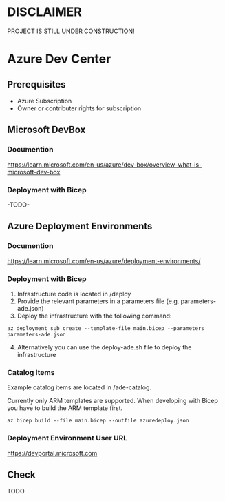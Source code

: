 # DISCLAIMER

PROJECT IS STILL UNDER CONSTRUCTION!


# Azure Dev Center

## Prerequisites
* Azure Subscription
* Owner or contributer rights for subscription

## Microsoft DevBox

### Documention
https://learn.microsoft.com/en-us/azure/dev-box/overview-what-is-microsoft-dev-box

### Deployment with Bicep
-TODO-

## Azure Deployment Environments

### Documention
https://learn.microsoft.com/en-us/azure/deployment-environments/

### Deployment with Bicep
1) Infrastructure code is located in /deploy
2) Provide the relevant parameters in a parameters file (e.g. parameters-ade.json)
3) Deploy the infrastructure with the following command:

```
az deployment sub create --template-file main.bicep --parameters parameters-ade.json
```
4) Alternatively you can use the deploy-ade.sh file to deploy the infrastructure

### Catalog Items
Example catalog items are located in /ade-catalog.

Currently only ARM templates are supported. When developing with Bicep you have to build the ARM template first.

```
az bicep build --file main.bicep --outfile azuredeploy.json
```

### Deployment Environment User URL
https://devportal.microsoft.com

## Check

TODO